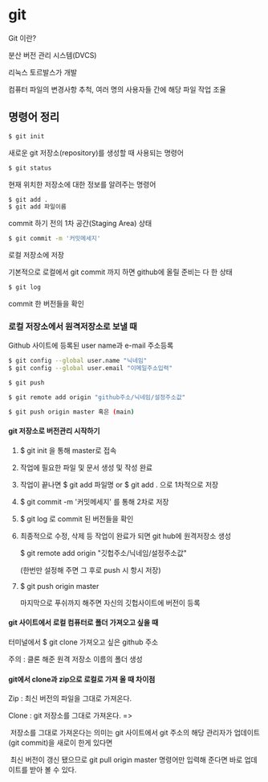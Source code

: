 # git

Git 이란?

 분산 버전 관리 시스템(DVCS)

리눅스 토르발스가 개발

컴퓨터 파일의 변경사항 추척, 여러 명의 사용자들 간에 해당 파일 작업 조율

## 명령어 정리

```bash
$ git init
```

새로운 git 저장소(repository)를 생성할 때 사용되는 명령어



```bash
$ git status
```

현재 위치한 저장소에 대한 정보를 알려주는 명령어



```bash
$ git add .
$ git add 파일이름
```

commit 하기 전의 1차 공간(Staging Area) 상태



```bash
$ git commit -m '커밋메세지'
```

로컬 저장소에 저장



기본적으로 로컬에서 git commit 까지 하면 github에 올릴 준비는 다 한 상태

```bash
$ git log
```

commit 한 버전들을 확인



### 로컬 저장소에서 원격저장소로 보낼 때

Github 사이트에 등록된 user name과 e-mail 주소등록

```bash
$ git config --global user.name "닉네임"
$ git config --global user.email "이메일주소입력"
```



```bash
$ git push
```

```bash
$ git remote add origin "github주소/닉네임/설정주소값"
```

```bash
$ git push origin master 혹은 (main)
```



#### git 저장소로 버전관리 시작하기

1. $ git init 을 통해 master로 접속

2. 작업에 필요한 파일 및 문서 생성 및 작성 완료

3. 작업이 끝나면 $ git add 파일명 or $ git add . 으로 1차적으로 저장

4. $ git commit -m '커밋메세지' 를 통해 2차로 저장

5. $ git log 로 commit 된 버전들을 확인

6. 최종적으로 수정, 삭제 등 작업이 완료가 되면 git hub에 원격저장소 생성

   $ git remote add origin "깃헙주소/닉네임/설정주소값"

   (한번만 설정해 주면 그 후로 push 시 항시 저장)

7. $ git push origin master

   마지막으로 푸쉬까지 해주면 자신의 깃헙사이트에 버전이 등록



#### git 사이트에서 로컬 컴퓨터로 폴더 가져오고 싶을 때

터미널에서 $ git clone 가져오고 싶은 github 주소

주의 : 클론 해준 원격 저장소 이름의 폴더 생성

#### git에서 clone과 zip으로 로컬로 가져 올 때 차이점

Zip : 최신 버전의 파일을 그대로 가져온다.

Clone : git 저장소를 그대로 가져온다. => 

​			저장소를 그대로 가져온다는 의미는 git 사이트에서 git 주소의 해당 관리자가 업데이트(git commit)을 새로이 한게 있다면

​			최신 버전이 갱신 됐으므로 git pull origin master 명령어만 입력해 준다면 바로 업데이트를 받아 볼 수 있다.





​	